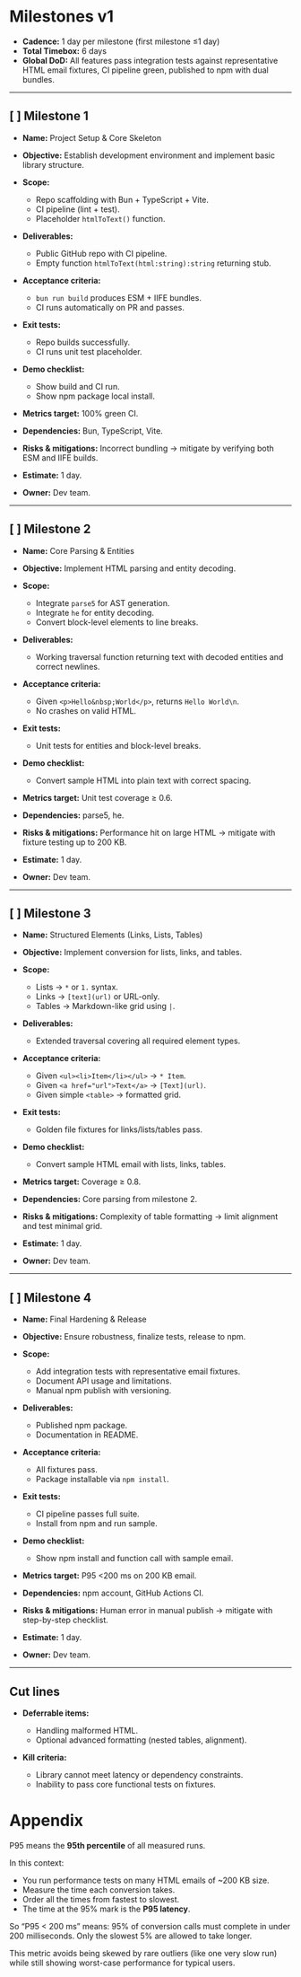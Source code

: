 # Milestones v1

- **Cadence:** 1 day per milestone (first milestone ≤1 day)
- **Total Timebox:** 6 days
- **Global DoD:** All features pass integration tests against representative HTML email fixtures, CI pipeline green, published to npm with dual bundles.

---

## [ ] Milestone 1

- **Name:** Project Setup & Core Skeleton
- **Objective:** Establish development environment and implement basic library structure.
- **Scope:**
  - Repo scaffolding with Bun + TypeScript + Vite.
  - CI pipeline (lint + test).
  - Placeholder `htmlToText()` function.

- **Deliverables:**
  - Public GitHub repo with CI pipeline.
  - Empty function `htmlToText(html:string):string` returning stub.

- **Acceptance criteria:**
  - `bun run build` produces ESM + IIFE bundles.
  - CI runs automatically on PR and passes.

- **Exit tests:**
  - Repo builds successfully.
  - CI runs unit test placeholder.

- **Demo checklist:**
  - Show build and CI run.
  - Show npm package local install.

- **Metrics target:** 100% green CI.
- **Dependencies:** Bun, TypeScript, Vite.
- **Risks & mitigations:** Incorrect bundling → mitigate by verifying both ESM and IIFE builds.
- **Estimate:** 1 day.
- **Owner:** Dev team.

---

## [ ] Milestone 2

- **Name:** Core Parsing & Entities
- **Objective:** Implement HTML parsing and entity decoding.
- **Scope:**
  - Integrate `parse5` for AST generation.
  - Integrate `he` for entity decoding.
  - Convert block-level elements to line breaks.

- **Deliverables:**
  - Working traversal function returning text with decoded entities and correct newlines.

- **Acceptance criteria:**
  - Given `<p>Hello&nbsp;World</p>`, returns `Hello World\n`.
  - No crashes on valid HTML.

- **Exit tests:**
  - Unit tests for entities and block-level breaks.

- **Demo checklist:**
  - Convert sample HTML into plain text with correct spacing.

- **Metrics target:** Unit test coverage ≥ 0.6.
- **Dependencies:** parse5, he.
- **Risks & mitigations:** Performance hit on large HTML → mitigate with fixture testing up to 200 KB.
- **Estimate:** 1 day.
- **Owner:** Dev team.

---

## [ ] Milestone 3

- **Name:** Structured Elements (Links, Lists, Tables)
- **Objective:** Implement conversion for lists, links, and tables.
- **Scope:**
  - Lists → `*` or `1.` syntax.
  - Links → `[text](url)` or URL-only.
  - Tables → Markdown-like grid using `|`.

- **Deliverables:**
  - Extended traversal covering all required element types.

- **Acceptance criteria:**
  - Given `<ul><li>Item</li></ul>` → `* Item`.
  - Given `<a href="url">Text</a>` → `[Text](url)`.
  - Given simple `<table>` → formatted grid.

- **Exit tests:**
  - Golden file fixtures for links/lists/tables pass.

- **Demo checklist:**
  - Convert sample HTML email with lists, links, tables.

- **Metrics target:** Coverage ≥ 0.8.
- **Dependencies:** Core parsing from milestone 2.
- **Risks & mitigations:** Complexity of table formatting → limit alignment and test minimal grid.
- **Estimate:** 1 day.
- **Owner:** Dev team.

---

## [ ] Milestone 4

- **Name:** Final Hardening & Release
- **Objective:** Ensure robustness, finalize tests, release to npm.
- **Scope:**
  - Add integration tests with representative email fixtures.
  - Document API usage and limitations.
  - Manual npm publish with versioning.

- **Deliverables:**
  - Published npm package.
  - Documentation in README.

- **Acceptance criteria:**
  - All fixtures pass.
  - Package installable via `npm install`.

- **Exit tests:**
  - CI pipeline passes full suite.
  - Install from npm and run sample.

- **Demo checklist:**
  - Show npm install and function call with sample email.

- **Metrics target:** P95 <200 ms on 200 KB email.
- **Dependencies:** npm account, GitHub Actions CI.
- **Risks & mitigations:** Human error in manual publish → mitigate with step-by-step checklist.
- **Estimate:** 1 day.
- **Owner:** Dev team.

---

## Cut lines

- **Deferrable items:**
  - Handling malformed HTML.
  - Optional advanced formatting (nested tables, alignment).

- **Kill criteria:**
  - Library cannot meet latency or dependency constraints.
  - Inability to pass core functional tests on fixtures.

# Appendix

P95 means the **95th percentile** of all measured runs.

In this context:

- You run performance tests on many HTML emails of \~200 KB size.
- Measure the time each conversion takes.
- Order all the times from fastest to slowest.
- The time at the 95% mark is the **P95 latency**.

So “P95 < 200 ms” means:
95% of conversion calls must complete in under 200 milliseconds. Only the slowest 5% are allowed to take longer.

This metric avoids being skewed by rare outliers (like one very slow run) while still showing worst-case performance for typical users.
